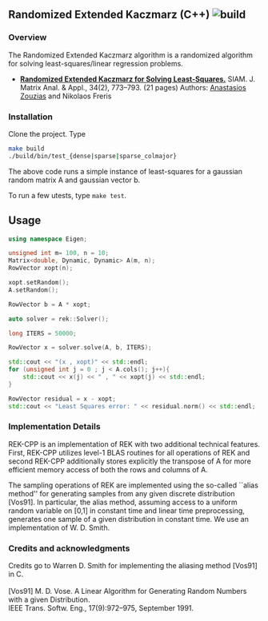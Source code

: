 ## Randomized Extended Kaczmarz (C++) ![build](https://github.com/zouzias/REK-CPP/actions/workflows/cmake.yml/badge.svg)

### Overview 
The Randomized Extended Kaczmarz algorithm is a randomized algorithm for solving least-squares/linear regression problems.

- [<b>Randomized Extended Kaczmarz for Solving Least-Squares.</b>](http://dx.doi.org/10.1137/120889897)
SIAM. J. Matrix Anal. & Appl., 34(2), 773–793. (21 pages) 
Authors: [Anastasios Zouzias](https://github.com/zouzias) and Nikolaos Freris 

### Installation

Clone the project. Type

```bash
make build
./build/bin/test_{dense|sparse|sparse_colmajor}
```

The above code runs a simple instance of least-squares for a gaussian random matrix A and gaussian vector b.

To run a few utests, type `make test`.

## Usage

```c++
using namespace Eigen;

unsigned int m= 100, n = 10;
Matrix<double, Dynamic, Dynamic> A(m, n);
RowVector xopt(n);

xopt.setRandom();
A.setRandom();

RowVector b = A * xopt;

auto solver = rek::Solver();

long ITERS = 50000;

RowVector x = solver.solve(A, b, ITERS);

std::cout << "(x , xopt)" << std::endl;
for (unsigned int j = 0 ; j < A.cols(); j++){
    std::cout << x(j) << " , " << xopt(j) << std::endl;
}

RowVector residual = x - xopt;
std::cout << "Least Squares error: " << residual.norm() << std::endl;
```

### Implementation Details
REK-CPP is an implementation of REK with two additional technical features. First, REK-CPP utilizes level-1 BLAS routines for 
all operations of REK and second REK-CPP additionally stores explicitly the transpose of A for more efficient
memory access of both the rows and columns of A. 

The sampling operations of REK are implemented using the so-called ``alias method'' for generating samples 
from any given discrete distribution [Vos91]. In particular, the alias method, assuming access 
to a uniform random variable on [0,1] in constant time and linear time preprocessing, generates one sample
of a given distribution in constant time. We use an implementation of W. D. Smith.

### Credits and acknowledgments

Credits go to Warren D. Smith for implementing the aliasing method [Vos91] in C.
<br><br>
[Vos91] M. D. Vose. A Linear Algorithm for Generating Random Numbers with a given Distribution. 
<br>
IEEE Trans. Softw. Eng., 17(9):972–975, September 1991.
